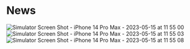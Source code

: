 # News
 
![Simulator Screen Shot - iPhone 14 Pro Max - 2023-05-15 at 11 55 00](https://github.com/hemantjamdev/news/assets/60656624/cf2dee4f-e036-4604-9383-e32ea3ac6f6e)
![Simulator Screen Shot - iPhone 14 Pro Max - 2023-05-15 at 11 55 03](https://github.com/hemantjamdev/news/assets/60656624/36ab653f-a43d-43e1-9c5a-1c703cac14b7)
![Simulator Screen Shot - iPhone 14 Pro Max - 2023-05-15 at 11 55 08](https://github.com/hemantjamdev/news/assets/60656624/c84822cb-03f0-47ef-b81e-b557474d82ec)
